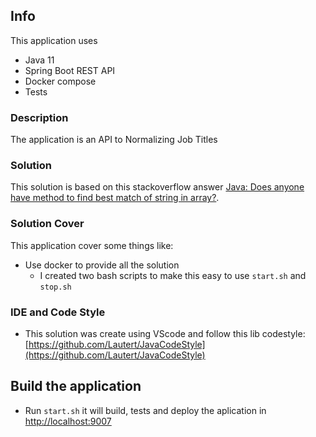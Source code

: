 ## Info
This application uses
- Java 11
- Spring Boot REST API
- Docker compose
- Tests

### Description
The application is an API to Normalizing Job Titles

### Solution
This solution is based on this stackoverflow answer [Java: Does anyone have method to find best match of string in array?](https://stackoverflow.com/questions/10826720/java-does-anyone-have-method-to-find-best-match-of-string-in-array).

### Solution Cover
This application cover some things like:
- Use docker to provide all the solution
    - I created two bash scripts to make this easy to use `start.sh` and `stop.sh`

### IDE and Code Style
- This solution was create using VScode and follow this lib codestyle: [https://github.com/Lautert/JavaCodeStyle](https://github.com/Lautert/JavaCodeStyle)

## Build the application

- Run `start.sh` it will build, tests and deploy the aplication in [http://localhost:9007](http://localhost:9007/swagger-ui.html)
